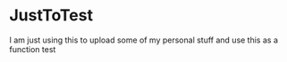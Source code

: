 # JustToTest
I am just using this to upload some of my personal stuff and use this as a function test
